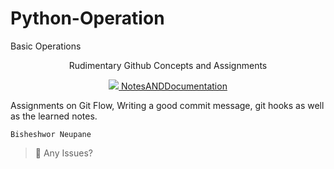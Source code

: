 # Python-Operation
Basic Operations

<p align="center">
  Rudimentary Github Concepts and Assignments
</p>

<p align="center">
  <a href="https://www.notion.so/1-1-Git-for-Professionals-4ed3014a4a54408bb8cdf342028edfd6?pvs=4"><img src="https://img.shields.io/packagist/v/readme/metrics.svg?style=for-the-badge"> NotesANDDocumentation </a>
</p>

Assignments on Git Flow, Writing a good commit message, git hooks as well as the learned notes.


```
Bisheshwor Neupane
```
> 🚧 Any Issues?
